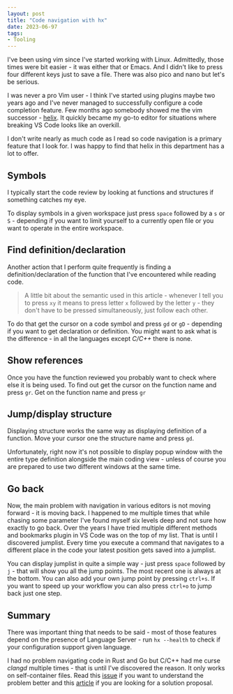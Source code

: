 ```yaml
---
layout: post
title: "Code navigation with hx"
date: 2023-06-97
tags:
- Tooling
---
```

I've been using vim since I've started working with Linux. Admittedly, those times were bit easier - it was either that or Emacs. And I didn't like to press four different keys just to save a file. There was also pico and nano but let's be serious.

I was never a pro Vim user - I think I've started using plugins maybe two years ago and I've never managed to successfully configure a code completion feature. Few months ago somebody showed me the vim successor - [helix](https://helix-editor.com/). It quickly became my go-to editor for situations where breaking VS Code looks like an overkill.

I don't write nearly as much code as I read so code navigation is a primary feature that I look for. I was happy to find that helix in this department has a lot to offer.

## Symbols
I typically start the code review by looking at functions and structures if something catches my eye.

To display symbols in a given workspace just press `space` followed by a `s` or `S` - depending if you want to limit yourself to a currently open file or you want to operate in the entire workspace.

## Find definition/declaration
Another action that I perform quite frequently is finding a definition/declaration of the function that I've encountered while reading code.

> A little bit about the semantic used in this article - whenever I tell you to press `xy` it means to press letter `x` followed by the letter `y` - they don't have to be pressed simultaneously, just follow each other. 

To do that get the cursor on a code symbol and press `gd` or `gD` - depending if you want to get declaration or definition. You might want to ask what is the difference - in all the languages except *C/C++* there is none. 

## Show references
Once you have the function reviewed you probably want to check where else it is being used. To find out get the cursor on the function name and press `gr`. 
Get on the function name and press `gr`

## Jump/display structure
Displaying structure works the same way as displaying definition of a function. Move your cursor one the structure name and press `gd`. 

Unfortunately, right now it's not possible to display popup window with the entire type definition alongside the main coding view - unless of course you are prepared to use two different windows at the same time.

## Go back
Now, the main problem with navigation in various editors is not moving forward - it is moving back. I happened to me multiple times that while chasing some parameter I've found myself six levels deep and not sure how exactly to go back. Over the years I have tried multiple different methods and bookmarks plugin in VS Code was on the top of my list. That is until I discovered jumplist. Every time you execute a command that navigates to a different place in the code your latest position gets saved into a jumplist.

You can display jumplist in quite a simple way - just press `space` followed by `j` - that will show you all the jump points. The most recent one is always at the bottom.
You can also add your own jump point by pressing `ctrl+s`. If you want to speed up your workflow you can also press `ctrl+o` to jump back just one step.

## Summary
There was important thing that needs to be said - most of those features depend on the presence of Language Server - run `hx --health` to check if your configuration support given language.

I had no problem navigating code in Rust and Go but C/C++ had me curse *clangd* multiple times - that is until I've discovered the reason. It only works on self-container files. 
Read this [issue](https://github.com/clangd/clangd/issues/45) if you want to understand the problem better and this [article](https://www.frogtoss.com/labs/clangd-with-unity-builds.html) if you are looking for a solution proposal.